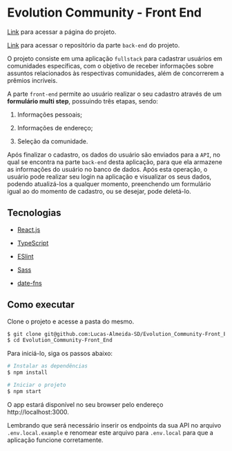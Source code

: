 # Evolution Community - Front End

[Link](https://evolution-community.web.app/) para acessar a página do projeto.

[Link](https://github.com/Lucas-Almeida-SD/Evolution_Community-Back_End) para acessar o repositório da parte `back-end` do projeto.

O projeto consiste em uma aplicação `fullstack` para cadastrar usuários em comunidades específicas, com o objetivo de receber informações sobre assuntos relacionados às respectivas comunidades, além de concorrerem a prêmios incríveis.

A parte `front-end` permite ao usuário realizar o seu cadastro através de um __formulário multi step__, possuindo três etapas, sendo:
    
  1. Informações pessoais;
    
  2. Informações de endereço;

  3. Seleção da comunidade.

Após finalizar o cadastro, os dados do usuário são enviados para a `API`, no qual se encontra na parte `back-end` desta aplicação, para que ela armazene as informações do usuário no banco de dados. Após esta operação, o usuário pode realizar seu login na aplicação e visualizar os seus dados, podendo atualizá-los a qualquer momento, preenchendo um formulário igual ao do momento de cadastro, ou se desejar, pode deletá-lo. 

## Tecnologias

- [React.js](https://pt-br.reactjs.org/)

- [TypeScript](https://www.typescriptlang.org/)

- [ESlint](https://eslint.org/)

- [Sass](https://sass-lang.com/)

- [date-fns](https://date-fns.org/)

## Como executar

Clone o projeto e acesse a pasta do mesmo.

```bash
$ git clone git@github.com:Lucas-Almeida-SD/Evolution_Community-Front_End.git
$ cd Evolution_Community-Front_End
```

Para iniciá-lo, siga os passos abaixo:
```bash
# Instalar as dependências
$ npm install

# Iniciar o projeto
$ npm start
```
O app estará disponível no seu browser pelo endereço http://localhost:3000.

Lembrando que será necessário inserir os endpoints da sua API no arquivo `.env.local.example` e renomear este arquivo para `.env.local` para que a aplicação funcione corretamente.
